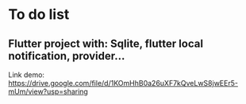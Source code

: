 # To do list
## Flutter project with: Sqlite, flutter local notification, provider...
Link demo: https://drive.google.com/file/d/1KOmHhB0a26uXF7kQveLwS8jwEEr5-mUm/view?usp=sharing



